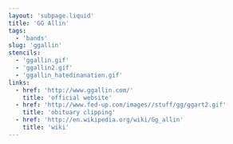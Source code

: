```yaml
---
layout: 'subpage.liquid'
title: 'GG Allin'
tags:
  - 'bands'
slug: 'ggallin'
stencils:
  - 'ggallin.gif'
  - 'ggallin2.gif'
  - 'ggallin_hatedinanation.gif'
links:
  - href: 'http://www.ggallin.com/'
    title: 'official website'
  - href: 'http://www.fed-up.com/images//stuff/gg/ggart2.gif'
    title: 'obituary clipping'
  - href: 'http://en.wikipedia.org/wiki/Gg_allin'
    title: 'wiki'
---
```

